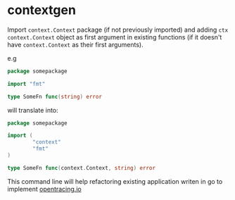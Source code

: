 contextgen
==========

Import `context.Context` package (if not previously imported) and adding `ctx context.Context` object as first argument in existing
functions (if it doesn't have `context.Context` as their first arguments).

e.g
```go
package somepackage

import "fmt"

type SomeFn func(string) error
```

will translate into:
```go
package somepackage

import (
        "context"
        "fmt"
)

type SomeFn func(context.Context, string) error
```

This command line will help refactoring existing application writen in go to implement [opentracing.io](http://opentracing.io)
